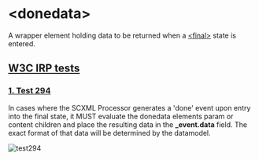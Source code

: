 # \<donedata\>
A wrapper element holding data to be returned when a [\<final\>](https://github.com/alexzhornyak/SCXML-tutorial/blob/master/Doc/Introduction.md#final-state) state is entered.

## [W3C IRP tests](https://www.w3.org/Voice/2013/scxml-irp)

### [1. Test 294](https://www.w3.org/Voice/2013/scxml-irp/294/test294.txml)
In cases where the SCXML Processor generates a 'done' event upon entry into the final state, it MUST evaluate the donedata elements param or content children and place the resulting data in the **_event.data** field. The exact format of that data will be determined by the datamodel.

![test294](https://user-images.githubusercontent.com/18611095/28512862-522e6104-705c-11e7-9c12-8c13f814d591.png)

